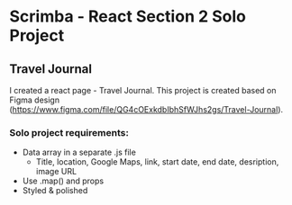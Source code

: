# Scrimba - React Section 2 Solo Project
## Travel Journal

I created a react page - Travel Journal.
This project is created based on Figma design (https://www.figma.com/file/QG4cOExkdbIbhSfWJhs2gs/Travel-Journal).

### Solo project requirements:
- Data array in a separate .js file
    - Title, location, Google Maps, link, start date, end date, desription, image URL
- Use .map() and props
- Styled & polished